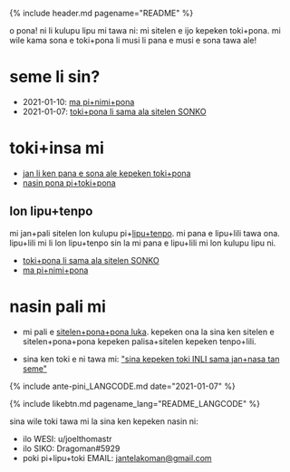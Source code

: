 {% include header.md pagename="README" %}

<span class="lp">

o pona! ni li kulupu lipu mi tawa ni: mi sitelen e ijo kepeken toki+pona. mi wile kama sona e toki+pona li musi li pana e musi e sona tawa ale!

# seme li sin?

- 2021-01-10: [ma pi+nimi+pona](https://joelthomastr.github.io/tokipona/ma-pi-nimi-pona-1_LANGCODE)
- 2021-01-07: [toki+pona li sama ala sitelen SONKO](https://joelthomastr.github.io/tokipona/sitelen-sonko_LANGCODE)

# toki+insa mi

- [jan li ken pana e sona ale kepeken toki+pona](https://joelthomastr.github.io/tokipona/pana-sona-ale_LANGCODE)
- [nasin pona pi+toki+pona](https://joelthomastr.github.io/tokipona/nasin-pona-pi-toki-pona_LANGCODE)

## lon lipu+tenpo

mi jan+pali sitelen lon kulupu pi+[lipu+tenpo](https://liputenpo.org/). mi pana e lipu+lili tawa ona. lipu+lili mi li lon lipu+tenpo sin la mi pana e lipu+lili mi lon kulupu lipu ni.

- [toki+pona li sama ala sitelen SONKO](https://joelthomastr.github.io/tokipona/sitelen-sonko_LANGCODE)
- [ma pi+nimi+pona](https://joelthomastr.github.io/tokipona/ma-pi-nimi-pona-1_LANGCODE)

# nasin pali mi

- mi pali e [sitelen+pona+pona luka](https://joelthomastr.github.io/tokipona/sitelen-pona-pona-luka_LANGCODE). kepeken ona la sina ken sitelen e sitelen+pona+pona kepeken palisa+sitelen kepeken tenpo+lili.

- sina ken toki e ni tawa mi:  ["sina kepeken toki INLI sama jan+nasa tan seme"](https://joelthomastr.github.io/tokipona/kepeken-pi-toki-inli_LANGCODE)

{% include ante-pini_LANGCODE.md date="2021-01-07" %}

{% include likebtn.md pagename_lang="README_LANGCODE" %}

sina wile toki tawa mi la sina ken kepeken nasin ni:
- ilo WESI: <span class="lpdef">u/joelthomastr</span>
- ilo SIKO: <span class="lpdef">Dragoman#5929</span>
- poki pi+lipu+toki EMAIL: <span class="lpdef">jantelakoman@gmail.com</span>
